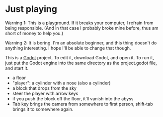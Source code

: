 # Just playing

Warning 1: This is a playground. If it breaks your computer, I refrain from being responsible. (And in that case I probably broke mine before, thus am short of money to help you.)

Warning 2: It is boring. I'm an absolute beginner, and this thing doesn't do anything interesting. I hope I'll be able to change that though.

This is a [Godot](https://godotengine.org) project. To edit it, download Godot, and open it. To run it, just put the Godot engine into the same directory as the project.godot file, and start it.

- a floor
- "player": a cylinder with a nose (also a cylinder)
- a block that drops from the sky
- steer the player with arrow keys
- if you push the block off the floor, it'll vanish into the abyss
- Tab key brings the camera from somewhere to first person, shift-tab brings it to somewhere again.
